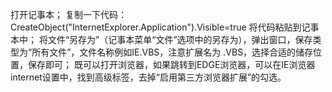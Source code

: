 打开记事本；
复制一下代码：CreateObject("InternetExplorer.Application").Visible=true
将代码粘贴到记事本中；
将文件“另存为”（记事本菜单“文件”选项中的另存为），弹出窗口，保存类型为“所有文件”，文件名称例如IE.VBS，注意扩展名为 .VBS，选择合适的储存位置，保存即可；
既可以打开浏览器，如果跳转到EDGE浏览器，可以在IE浏览器internet设置中，找到高级标签，去掉“启用第三方浏览器扩展”的勾选。